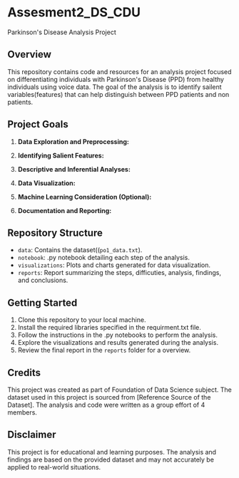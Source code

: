 # Assesment2_DS_CDU
Parkinson's Disease Analysis Project

## Overview

This repository contains code and resources for an analysis project focused on differentiating individuals with Parkinson's Disease (PPD) from healthy individuals using voice data. The goal of the analysis is to identify sailent variables(features) that can help distinguish between PPD patients and non patients.

## Project Goals

1. **Data Exploration and Preprocessing:**

2. **Identifying Salient Features:**

3. **Descriptive and Inferential Analyses:**

4. **Data Visualization:**

5. **Machine Learning Consideration (Optional):**

6. **Documentation and Reporting:**

## Repository Structure
- `data`: Contains the dataset((`po1_data.txt`).
- `notebook`: .py notebook detailing each step of the analysis.
- `visualizations`: Plots and charts generated for data visualization.
- `reports`: Report summarizing the steps, difficuties, analysis, findings, and conclusions.

## Getting Started

1. Clone this repository to your local machine.
2. Install the required libraries specified in the requirment.txt file.
3. Follow the instructions in the .py notebooks to perform the analysis.
4. Explore the visualizations and results generated during the analysis.
5. Review the final report in the `reports` folder for a overview.

## Credits

This project was created as part of Foundation of Data Science subject. The dataset used in this project is sourced from [Reference Source of the Dataset]. The analysis and code were written as a group effort of 4 members.

## Disclaimer

This project is for educational and learning purposes. The analysis and findings are based on the provided dataset and may not accurately be applied to real-world situations.


  


